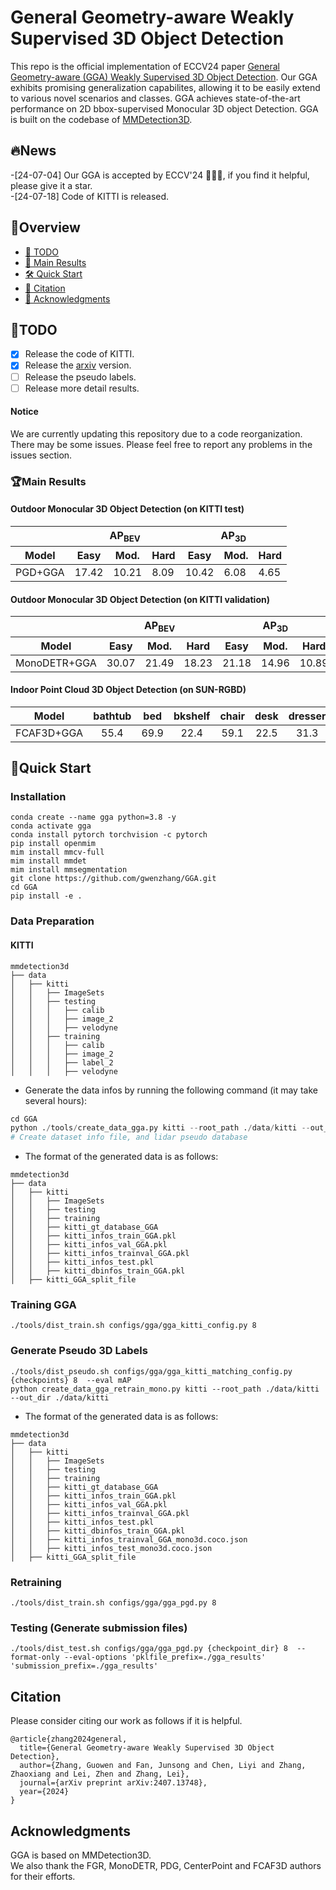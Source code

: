 # General Geometry-aware Weakly Supervised 3D Object Detection

This repo is the official implementation of ECCV24 paper [General Geometry-aware (GGA) Weakly Supervised 3D Object Detection](https://arxiv.org/pdf/2407.13748). Our GGA exhibits promising generalization capabilites, allowing it to be easily extend to various novel scenarios and classes. GGA achieves state-of-the-art performance on 2D bbox-supervised Monocular 3D object Detection. GGA is built on the codebase of [MMDetection3D](https://github.com/open-mmlab/mmdetection3d/tree/dev-1.0).

## 🔥News
-[24-07-04] Our GGA is accepted by ECCV'24 🎉🎉🎉, if you find it helpful, please give it a star.  
-[24-07-18] Code of KITTI is released.

## 👀Overview  
- [📘 TODO](https://github.com/gwenzhang/GGA#📘todo)  
- [🚀 Main Results](https://github.com/gwenzhang/GGA#🏆Mmin-results)  
- [🛠️ Quick Start](https://github.com/gwenzhang/GGA#🚀quick-start)  
- [📘 Citation](https://github.com/gwenzhang/GGA#citation)  
- [🚀 Acknowledgments](https://github.com/gwenzhang/GGA#acknowledgments)  

## 📘TODO  
- [x] Release the code of KITTI.  
- [x] Release the [arxiv](https://arxiv.org/pdf/2407.13748) version.  
- [ ] Release the pseudo labels.  
- [ ] Release more detail results.  

#### Notice     
We are currently updating this repository due to a code reorganization. There may be some issues. Please feel free to report any problems in the issues section.   

### 🏆Main Results

#### Outdoor Monocular 3D Object Detection (on KITTI test)  

<table>
  <thead>
    <tr>
      <th></th>
      <th colspan="3">AP<sub>BEV</th>
      <th colspan="3">AP<sub>3D</th>
    </tr>
    <tr>
      <th>Model</th>
      <th>Easy</th>
      <th>Mod.</th>
      <th>Hard</th>
      <th>Easy</th>
      <th>Mod.</th>
      <th>Hard</th>
    </tr>
  </thead>
  <tbody>
    <tr>
      <td>PGD+GGA</td>
      <td>17.42</td>
      <td>10.21</td>
      <td>8.09</td>
      <td>10.42</td>
      <td>6.08</td>
      <td>4.65</td>
    </tr>
  </tbody>
</table>

#### Outdoor Monocular 3D Object Detection (on KITTI validation)  

<table>
  <thead>
    <tr>
      <th></th>
      <th colspan="3">AP<sub>BEV</th>
      <th colspan="3">AP<sub>3D</th>
    </tr>
    <tr>
      <th>Model</th>
      <th>Easy</th>
      <th>Mod.</th>
      <th>Hard</th>
      <th>Easy</th>
      <th>Mod.</th>
      <th>Hard</th>
    </tr>
  </thead>
  <tbody>
    <tr>
      <td>MonoDETR+GGA</td>
      <td>30.07</td>
      <td>21.49</td>
      <td>18.23</td>
      <td>21.18</td>
      <td>14.96</td>
      <td>10.89</td>
    </tr>
  </tbody>
</table>

#### Indoor Point Cloud 3D Object Detection (on SUN-RGBD)  
<table style="width:100%; text-align:center;">
  <thead>
    <tr>
      <th>Model</th>
      <th>bathtub</th>
      <th>bed</th>
      <th>bkshelf</th>
      <th>chair</th>
      <th>desk</th>
      <th>dresser</th>
      <th>nstand</th>
      <th>sofa</th>
      <th>table</th>
      <th>toilet</th>
      <th>mAP</th>
    </tr>
  </thead>
  <tbody>
    <tr>
      <td>FCAF3D+GGA</td>
      <td>55.4</td>
      <td>69.9</td>
      <td>22.4</td>
      <td>59.1</td>
      <td>22.5</td>
      <td>31.3</td>
      <td>59.3</td>
      <td>58.9</td>
      <td>34.8</td>
      <td>71.4</td>
      <td>48.5</td>
    </tr>
  </tbody>
</table>

## 🚀Quick Start  
### Installation  
```shell
conda create --name gga python=3.8 -y  
conda activate gga  
conda install pytorch torchvision -c pytorch  
pip install openmim  
mim install mmcv-full  
mim install mmdet  
mim install mmsegmentation  
git clone https://github.com/gwenzhang/GGA.git  
cd GGA  
pip install -e .  
```

### Data Preparation  
#### KITTI  
```
mmdetection3d
├── data
│   ├── kitti
│   │   ├── ImageSets
│   │   ├── testing
│   │   │   ├── calib
│   │   │   ├── image_2
│   │   │   ├── velodyne
│   │   ├── training
│   │   │   ├── calib
│   │   │   ├── image_2
│   │   │   ├── label_2
│   │   │   ├── velodyne
```
* Generate the data infos by running the following command (it may take several hours):  
```python 
cd GGA  
python ./tools/create_data_gga.py kitti --root_path ./data/kitti --out_dir ./data/kitti  
# Create dataset info file, and lidar pseudo database
```
* The format of the generated data is as follows:  
```
mmdetection3d
├── data
│   ├── kitti
│   │   ├── ImageSets
│   │   ├── testing
│   │   ├── training
│   │   ├── kitti_gt_database_GGA
│   │   ├── kitti_infos_train_GGA.pkl
│   │   ├── kitti_infos_val_GGA.pkl
│   │   ├── kitti_infos_trainval_GGA.pkl
│   │   ├── kitti_infos_test.pkl
│   │   ├── kitti_dbinfos_train_GGA.pkl
│   ├── kitti_GGA_split_file
```

### Training GGA  
```
./tools/dist_train.sh configs/gga/gga_kitti_config.py 8  
```

### Generate Pseudo 3D Labels  
```
./tools/dist_pseudo.sh configs/gga/gga_kitti_matching_config.py {checkpoints} 8  --eval mAP  
python create_data_gga_retrain_mono.py kitti --root_path ./data/kitti --out_dir ./data/kitti  
```
* The format of the generated data is as follows:  
```
mmdetection3d
├── data
│   ├── kitti
│   │   ├── ImageSets
│   │   ├── testing
│   │   ├── training
│   │   ├── kitti_gt_database_GGA
│   │   ├── kitti_infos_train_GGA.pkl
│   │   ├── kitti_infos_val_GGA.pkl
│   │   ├── kitti_infos_trainval_GGA.pkl
│   │   ├── kitti_infos_test.pkl
│   │   ├── kitti_dbinfos_train_GGA.pkl
│   │   ├── kitti_infos_trainval_GGA_mono3d.coco.json
│   │   ├── kitti_infos_test_mono3d.coco.json
│   ├── kitti_GGA_split_file
```

### Retraining  
 ```
./tools/dist_train.sh configs/gga/gga_pgd.py 8  
```

### Testing (Generate submission files)
 ```
./tools/dist_test.sh configs/gga/gga_pgd.py {checkpoint_dir} 8  --format-only --eval-options 'pklfile_prefix=./gga_results' 'submission_prefix=./gga_results' 
```

## Citation
Please consider citing our work as follows if it is helpful.
```
@article{zhang2024general,
  title={General Geometry-aware Weakly Supervised 3D Object Detection},
  author={Zhang, Guowen and Fan, Junsong and Chen, Liyi and Zhang, Zhaoxiang and Lei, Zhen and Zhang, Lei},
  journal={arXiv preprint arXiv:2407.13748},
  year={2024}
}
```

## Acknowledgments
GGA is based on MMDetection3D.  
We also thank the FGR, MonoDETR, PDG, CenterPoint and FCAF3D authors for their efforts.





